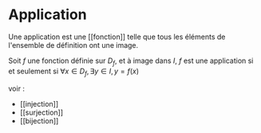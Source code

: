 # Application
Une application est une [[fonction]] telle que tous les éléments de l'ensemble de définition ont une image.

Soit $f$ une fonction définie sur $D_f$, et à image dans $I$, $f$ est une application si et seulement si $\forall x\in D_f, \exists y\in I, y = f(x)$

voir :
 - [[injection]]
 - [[surjection]]
 - [[bijection]]